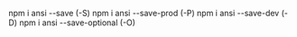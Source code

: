 npm i ansi --save (-S)
npm i ansi --save-prod (-P)
npm i ansi --save-dev (-D)
npm i ansi --save-optional (-O)